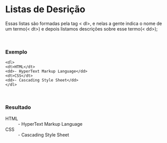 <h1>Listas de Desrição</h1>
</p>Essas listas são formadas pela tag < dl>, e nelas a gente indica o nome de um termo(< dt>) e depois listamos descrições sobre esse termo(< dd>);</p>
<br/>
<h3>Exemplo</h3>

    <dl>
    <dt>HTML</dt>
    <dd>- HyperText Markup Language</dd>
    <dt>CSS</dt>
    <dd>- Cascading Style Sheet</dd>
    </dl>
<br/>
<h3>Resultado</h3>
<dl>
<dt>HTML</dt>
<dd>- HyperText Markup Language</dd>
<dt>CSS</dt>
<dd>- Cascading Style Sheet</dd>
</dl>